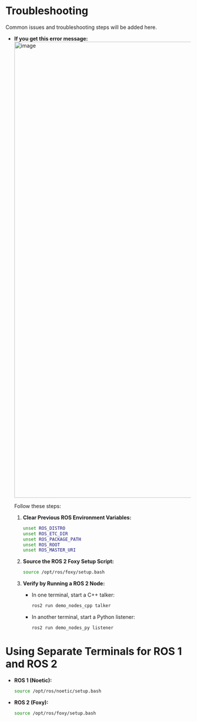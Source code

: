 # Troubleshooting
Common issues and troubleshooting steps will be added here.

* **If you get this error message:**
    <img width="1238" alt="image" src="https://github.com/malakalhanafi02/AI/assets/122760944/9c6b8644-3b5a-4e64-981e-5691c2c4ed55">
        
    Follow these steps:
    1. **Clear Previous ROS Environment Variables:**
        ```bash
        unset ROS_DISTRO
        unset ROS_ETC_DIR
        unset ROS_PACKAGE_PATH
        unset ROS_ROOT
        unset ROS_MASTER_URI
        ```

    2. **Source the ROS 2 Foxy Setup Script:**
        ```bash
        source /opt/ros/foxy/setup.bash
        ```

    3. **Verify by Running a ROS 2 Node:**
        - In one terminal, start a C++ talker:
            ```bash
            ros2 run demo_nodes_cpp talker
            ```
        - In another terminal, start a Python listener:
            ```bash
            ros2 run demo_nodes_py listener
            ```

# Using Separate Terminals for ROS 1 and ROS 2

* **ROS 1 (Noetic):**
    ```bash
    source /opt/ros/noetic/setup.bash
    ```

* **ROS 2 (Foxy):**
    ```bash
    source /opt/ros/foxy/setup.bash
    ```
